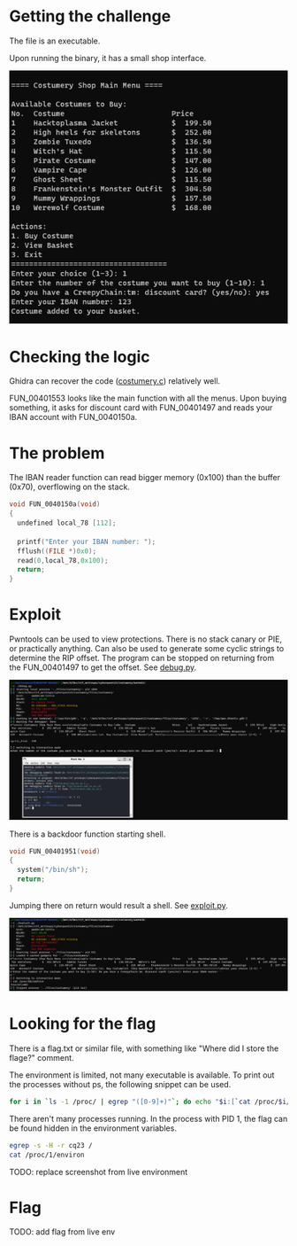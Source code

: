 # Getting the challenge

The file is an executable.

Upon running the binary, it has a small shop interface.

![](screenshots/1.png)

# Checking the logic

Ghidra can recover the code ([costumery.c](workdir/costumery.c)) relatively well. 

FUN_00401553 looks like the main function with all the menus. Upon buying something, it asks for discount card with FUN_00401497 and reads your IBAN account with FUN_0040150a.

# The problem

The IBAN reader function can read bigger memory (0x100) than the buffer (0x70), overflowing on the stack. 

```c
void FUN_0040150a(void)
{
  undefined local_78 [112];
  
  printf("Enter your IBAN number: ");
  fflush((FILE *)0x0);
  read(0,local_78,0x100);
  return;
}
```

# Exploit

Pwntools can be used to view protections. There is no stack canary or PIE, or practically anything. Can also be used to generate some cyclic strings to determine the RIP offset. The program can be stopped on returning from the FUN_00401497 to get the offset. See [debug.py](workdir/debug.py).

![](screenshots/3.png)

There is a backdoor function starting shell.

```c
void FUN_00401951(void)
{
  system("/bin/sh");
  return;
}
```

Jumping there on return would result a shell. See [exploit.py](workdir/exploit.py).

![](screenshots/4.png)

# Looking for the flag

There is a flag.txt or similar file, with something like "Where did I store the flage?" comment.

The environment is limited, not many executable is available. To print out the processes without ps, the following snippet can be used.

```bash
for i in `ls -1 /proc/ | egrep "([0-9]+)"`; do echo "$i:[`cat /proc/$i/comm`] `cat /proc/$i/cmdline`"; done
```

There aren't many processes running. In the process with PID 1, the flag can be found hidden in the environment variables.

```bash
egrep -s -H -r cq23 /
cat /proc/1/environ
```

TODO: replace screenshot from live environment

# Flag

TODO: add flag from live env